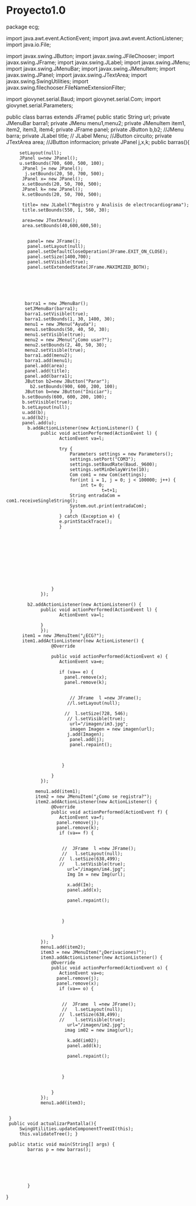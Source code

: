 # Proyecto1.0
package ecg;

import java.awt.event.ActionEvent;
import java.awt.event.ActionListener;
import java.io.File;

import javax.swing.JButton;
import javax.swing.JFileChooser;
import javax.swing.JFrame;
import javax.swing.JLabel;
import javax.swing.JMenu;
import javax.swing.JMenuBar;
import javax.swing.JMenuItem;
import javax.swing.JPanel;
import javax.swing.JTextArea;
import javax.swing.SwingUtilities;
import javax.swing.filechooser.FileNameExtensionFilter;

import giovynet.serial.Baud;
import giovynet.serial.Com;
import giovynet.serial.Parameters;

public class barras extends JFrame{
	public static String url;
	private JMenuBar barra1;
    private JMenu menu1,menu2;
    private JMenuItem item1, item2, item3, item4;
    private JFrame panel;
    private JButton b,b2;
	//JMenu barra;
private	JLabel title;
//	JLabel Menu;
	//JButton circuito;
private	JTextArea area;
	//JButton informacion;
	private JPanel j,x,k;
	 public barras(){

		 
		 
		 setLayout(null);
		 JPanel u=new JPanel();
		 u.setBounds(700, 600, 500, 100);
		  JPanel j= new JPanel();
		   j.setBounds(20, 50, 700, 500);
		  JPanel x= new JPanel();
		  x.setBounds(20, 50, 700, 500);
		  JPanel k= new JPanel();
		  k.setBounds(20, 50, 700, 500);
		  
		  title= new JLabel("Registro y Analisis de electrocardiograma");
		  title.setBounds(550, 1, 560, 30);

		  area=new JTextArea();
		  area.setBounds(40,600,600,50);
		  
		  
			panel= new JFrame();
			panel.setLayout(null);
			panel.setDefaultCloseOperation(JFrame.EXIT_ON_CLOSE);
		    panel.setSize(1400,700);
		    panel.setVisible(true);
			panel.setExtendedState(JFrame.MAXIMIZED_BOTH);
			
			
				
			
			
			
		   barra1 = new JMenuBar();
		   setJMenuBar(barra1);
		   barra1.setVisible(true);
		   barra1.setBounds(1, 30, 1400, 30);
		   menu1 = new JMenu("Ayuda");
		   menu1.setBounds(50, 40, 50, 30);
		   menu1.setVisible(true);
		   menu2 = new JMenu("¿Como usar?");
		   menu2.setBounds(2, 40, 50, 30);
		   menu2.setVisible(true);
		   barra1.add(menu2);
		   barra1.add(menu1);
		   panel.add(area);
		   panel.add(title);
		   panel.add(barra1);
		   JButton b2=new JButton("Parar");
			 b2.setBounds(900, 600, 200, 100);
		   JButton b=new JButton("Iniciar");
		  b.setBounds(600, 600, 200, 100);
		  b.setVisible(true);
		  b.setLayout(null);
		  u.add(b);
		  u.add(b2);
		  panel.add(u);
	        b.addActionListener(new ActionListener() {
	        	 public void actionPerformed(ActionEvent l) {
		                ActionEvent va=l;
		               
		                try {
							Parameters settings = new Parameters();
						    settings.setPort("COM3");
						    settings.setBaudRate(Baud._9600);
						    settings.setMinDelayWrite(10);
						    Com com1 = new Com(settings);
						    for(int i = 1, j = 0; j < 100000; j++) {
						    	int t= 0;
						    			t=t+1;
							String entradaCom = com1.receiveSingleString();
							System.out.print(entradaCom);
						    }
						} catch (Exception e) {
						e.printStackTrace();
						}
		                
				
						
						
		                  
							
		        		
		        		   
		        			
		                 
						
		             }
		         });
			
	        b2.addActionListener(new ActionListener() {
	        	 public void actionPerformed(ActionEvent l) {
		                ActionEvent va=l;
		              
	        	 }
	        	 });
		  item1 = new JMenuItem("¿ECG?");  
		  item1.addActionListener(new ActionListener() {
		             @Override
		             
		             public void actionPerformed(ActionEvent e) {
		                ActionEvent va=e;
		               
						if (va== e) {
		                  panel.remove(x);
		                  panel.remove(k);
						
		                  
							// JFrame  l =new JFrame();
		                   //l.setLayout(null);
		        			
		        		  //  l.setSize(728, 546);
		        		   // l.setVisible(true);
		        			url="/imagen/im3.jpg";
		        		    imagen Imagen = new imagen(url);
		        		   j.add(Imagen);
		        		    panel.add(j);
		        		    panel.repaint();  
		        		
		        		   
		        			
		                 }
						
		             }
		         });
		         
		       menu1.add(item1);
		       item2 = new JMenuItem("¿Como se registra?");
		       item2.addActionListener(new ActionListener() {
		             @Override
		             public void actionPerformed(ActionEvent f) {
		                ActionEvent va=f;
		               panel.remove(j);
		               panel.remove(k);
						if (va== f) {
							
							
		                 //  JFrame  l =new JFrame();
		                 //   l.setLayout(null);
		        		//	l.setSize(638,499);
		        		//    l.setVisible(true);
		        		   url="/imagen/im4.jpg";
		        		   Img Im = new Img(url);
		        		 		  
						   x.add(Im);
						   panel.add(x);
		        		   
						   panel.repaint();  
		        			
		        			
		        			
		                 }
						 

		             }
		         });
		         menu1.add(item2);
		         item3 = new JMenuItem("¿Derivaciones?");	       
		         item3.addActionListener(new ActionListener() {
		             @Override
		             public void actionPerformed(ActionEvent o) {
		                ActionEvent va=o;
		               panel.remove(j);
		               panel.remove(x);
						if (va== o) {
							
							
		                 //  JFrame  l =new JFrame();
		                 //   l.setLayout(null);
		        		//	l.setSize(638,499);
		        		//    l.setVisible(true);
		        		   url="/imagen/im2.jpg";
		        		  imag im02 = new imag(url);
		        		 		  
						   k.add(im02);
						   panel.add(k);
		        		   
						   panel.repaint();  
		        			
		        			
		        			
		                 }
						 

		             }
		         });
		         menu1.add(item3);
		       
		     
	 }
	 public void actualizarPantalla(){ 
		 SwingUtilities.updateComponentTreeUI(this); 
		 this.validateTree(); }
		 
	 public static void main(String[] args) {
		    barras p = new barras();
		    
		   
		   

			
			
			}
}
